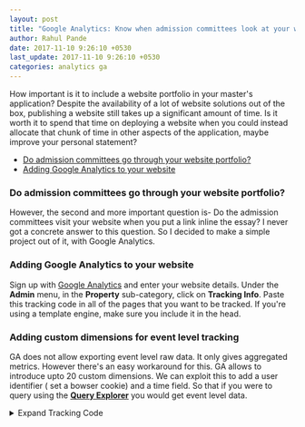 ```yaml
---
layout: post
title: "Google Analytics: Know when admission committees look at your website portfolio"
author: Rahul Pande
date: 2017-11-10 9:26:10 +0530
last_update: 2017-11-10 9:26:10 +0530
categories: analytics ga
---
```


How important is it to include a website portfolio in your master's application? Despite the availability of a lot of website solutions out of the box, publishing a website still takes up a significant amount of time. Is it worth it to spend that time on deploying a website when you could instead allocate that chunk of time in other aspects of the application, maybe improve your personal statement?

- [Do admission committees go through your website portfolio?](#do-admission-committees-go-through-your-website-portfolio)
- [Adding Google Analytics to your website](#adding-google-analytics-to-your-website)

### Do admission committees go through your website portfolio?

However, the second and more important question is- Do the admission committees visit your website when you put a link inline the essay? I never got a concrete answer to this question. So I decided to make a simple project out of it, with Google Analytics.

### Adding Google Analytics to your website

Sign up with [Google Analytics](https://analytics.google.com) and enter your website details. Under the **Admin** menu, in the **Property** sub-category, click on **Tracking Info**. Paste this tracking code in all of the pages that you want to be tracked. If you're using a template engine, make sure you include it in the head.

### Adding custom dimensions for event level tracking

GA does not allow exporting event level raw data. It only gives aggregated metrics. However there's an easy workaround for this. GA allows to introduce upto 20 custom dimensions. We can exploit this to add a user identifier ( set a bowser cookie) and a time field. So that if you were to query using the [**Query Explorer**](https://ga-dev-tools.appspot.com/query-explorer/) you would get event level data.

<details markdown="1">
<summary>Expand Tracking Code</summary>
~~~
<!--Google Analytics -->

<!-- Helper functions for cookies -->
<script>
  function createCookie(name,value,days) {
    if (days) {
      var date = new Date();
      date.setTime(date.getTime()+(days*24*60*60*1000));
      var expires = "; expires="+date.toGMTString();
    }
    else var expires = "";
    document.cookie = name+"="+value+expires+"; path=/";
  }

  function readCookie(name) {
    var nameEQ = name + "=";
    var ca = document.cookie.split(';');
    for(var i=0;i < ca.length;i++) {
      var c = ca[i];
      while (c.charAt(0)==' ') c = c.substring(1,c.length);
      if (c.indexOf(nameEQ) == 0) return c.substring(nameEQ.length,c.length);
    }
    return null;
  }

  function eraseCookie(name) {
    createCookie(name,"",-1);
  }

  function uuidv4(){
    return ([1e7]+-1e3+-4e3+-8e3+-1e11).replace(/[018]/g, c =>
      (c ^ crypto.getRandomValues(new Uint8Array(1))[0] & 15 >> c / 4).toString(16)
      )
  }
</script>


<!-- analytics.js -->
<script>
  (function(i,s,o,g,r,a,m){i['GoogleAnalyticsObject']=r;i[r]=i[r]||function(){
  (i[r].q=i[r].q||[]).push(arguments)},i[r].l=1*new Date();a=s.createElement(o),
  m=s.getElementsByTagName(o)[0];a.async=1;a.src=g;m.parentNode.insertBefore(a,m)
  })(window,document,'script','https://www.google-analytics.com/analytics.js','ga');

  var cookieName = 'browser_uuid'

  if(readCookie(cookieName) == null){
    createCookie(cookieName, uuidv4(), 365)
  }

  ga('create', '{GA_tracking_code}', 'auto');

  /* Assign a cookie to browser_id custom dimension */
  ga('set', 'dimension1', readCookie(cookieName));

  /* Assign millisec to utc_millisec custom dimension */
  ga('set', 'dimension2', new Date().getTime());

  ga('send', 'pageview');

</script>
~~~
{: .language-html}
</details>

<br>

![](/assets/img/custom_ga_dimension.png)

### Setting up Custom Campaigns

If your website already has significant traffic from the places that you're Universities are, you would need to set up custom campaigns to distinguish the application statement traffic from the other traffic. You can use the [Campaign URL Builder](https://ga-dev-tools.appspot.com/campaign-url-builder/) and setup up links for different Universities that you're applying to.

![](/assets/img/custom_ga_campaign.png)


// In progress. Please check back again.
